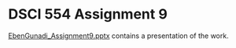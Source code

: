 # DSCI 554 Assignment 9

[EbenGunadi_Assignment9.pptx](EbenGunadi_Assignment9.pptx) contains a presentation of the work.
